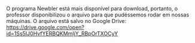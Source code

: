 O programa Newbler está mais disponível para download, portanto, o professor disponibilizou o arquivo para que pudéssemos rodar em nossas máquinas. O arquivo está salvo no Google Drive:   
https://drive.google.com/open?id=1Ss5IJ0HvfYERBQKMmIjY_RBpOrTXOCyY
